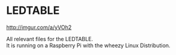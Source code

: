 # LEDTABLE
http://imgur.com/a/yVOh2

All relevant files for the LEDTABLE.  
It is running on a Raspberry Pi with the wheezy Linux Distribution.
